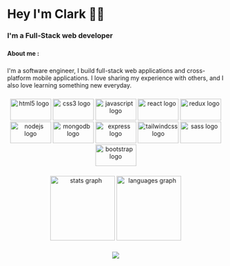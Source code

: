 <h1 align="left">Hey I'm Clark 🙋‍♂️</h1>

###

<h3 align="left">I'm a Full-Stack web developer</h3>

###

<h4 align="left">About me :</h4>

###

<p align="left">I'm a software engineer, I build full-stack web applications and cross-platform mobile applications. I love sharing my experience with others, and I also love learning something new everyday.</p>

###

<div align="center">
  <img src="https://cdn.jsdelivr.net/gh/devicons/devicon/icons/html5/html5-original.svg" height="50" width="95" alt="html5 logo"  />
  <img src="https://cdn.jsdelivr.net/gh/devicons/devicon/icons/css3/css3-original.svg" height="50" width="95" alt="css3 logo"  />
  <img src="https://cdn.jsdelivr.net/gh/devicons/devicon/icons/javascript/javascript-original.svg" height="50" width="95" alt="javascript logo"  />
  <img src="https://cdn.jsdelivr.net/gh/devicons/devicon/icons/react/react-original.svg" height="50" width="95" alt="react logo"  />
  <img src="https://cdn.jsdelivr.net/gh/devicons/devicon/icons/redux/redux-original.svg" height="50" width="95" alt="redux logo"  />
  <img src="https://cdn.jsdelivr.net/gh/devicons/devicon/icons/nodejs/nodejs-original.svg" height="50" width="95" alt="nodejs logo"  />
  <img src="https://cdn.jsdelivr.net/gh/devicons/devicon/icons/mongodb/mongodb-original.svg" height="50" width="95" alt="mongodb logo"  />
  <img src="https://cdn.jsdelivr.net/gh/devicons/devicon/icons/express/express-original.svg" height="50" width="95" alt="express logo"  />
  <img src="https://cdn.jsdelivr.net/gh/devicons/devicon/icons/tailwindcss/tailwindcss-original-wordmark.svg" height="50" width="95" alt="tailwindcss logo"  />
  <img src="https://cdn.jsdelivr.net/gh/devicons/devicon/icons/sass/sass-original.svg" height="50" width="95" alt="sass logo"  />
  <img src="https://cdn.jsdelivr.net/gh/devicons/devicon/icons/bootstrap/bootstrap-original.svg" height="50" width="95" alt="bootstrap logo"  />
</div>

###

<div align="center">
  <img src="https://github-readme-stats.vercel.app/api?hide_title=false&hide_rank=false&show_icons=true&include_all_commits=true&count_private=true&disable_animations=false&theme=dracula&locale=en&hide_border=false&username=clarkjoseph74" height="150" alt="stats graph"  />
  <img src="https://github-readme-stats.vercel.app/api/top-langs?locale=en&hide_title=false&layout=compact&card_width=320&langs_count=5&theme=dracula&hide_border=false&username=clarkjoseph74" height="150" alt="languages graph"  />
</div>

###

<div align="center">
  <img src="https://profile-counter.glitch.me/clarkjoseph74/count.svg?"  />
</div>

###
